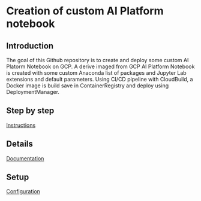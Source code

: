 # Creation of custom AI Platform notebook

## Introduction
The goal of this Github repository is to create and deploy some custom AI Platorm Notebook on GCP.
A derive imaged from GCP AI Platform Notebook is created with some custom Anaconda list of packages and
Jupyter Lab extensions and default parameters. Using CI/CD pipeline with CloudBuild, a Docker image is build
save in ContainerRegistry and deploy using DeploymentManager.

## Step by step
[Instructions](doc/INSTRUCTION.md)

## Details
[Documentation](doc/DOC.md)

## Setup
[Configuration](doc/SETUP.md)

